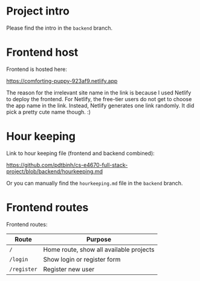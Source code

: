 # Project intro

Please find the intro in the `backend` branch.

# Frontend host

Frontend is hosted here:

https://comforting-puppy-923af9.netlify.app

The reason for the irrelevant site name in the link is because I used Netlify to deploy the frontend. For Netlify, the free-tier users do not get to choose the app name in the link. Instead, Netlify generates one link randomly. It did pick a pretty cute name though. :)

# Hour keeping

Link to hour keeping file (frontend and backend combined):

https://github.com/pdtbinh/cs-e4670-full-stack-project/blob/backend/hourkeeping.md

Or you can manually find the `hourkeeping.md` file in the `backend` branch.

# Frontend routes

Frontend routes:

|Route|Purpose|
|-|-|
|`/`|Home route, show all available projects|
|`/login`|Show login or register form|
|`/register`|Register new user|